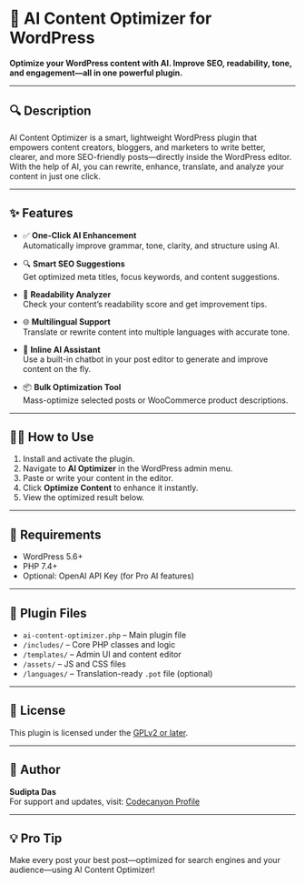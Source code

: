 # 🧠 AI Content Optimizer for WordPress

**Optimize your WordPress content with AI. Improve SEO, readability, tone, and engagement—all in one powerful plugin.**

---

## 🔍 Description

AI Content Optimizer is a smart, lightweight WordPress plugin that empowers content creators, bloggers, and marketers to write better, clearer, and more SEO-friendly posts—directly inside the WordPress editor. With the help of AI, you can rewrite, enhance, translate, and analyze your content in just one click.

---

## ✨ Features

- ✅ **One-Click AI Enhancement**  
  Automatically improve grammar, tone, clarity, and structure using AI.

- 🔍 **Smart SEO Suggestions**  
  Get optimized meta titles, focus keywords, and content suggestions.

- 📖 **Readability Analyzer**  
  Check your content’s readability score and get improvement tips.

- 🌐 **Multilingual Support**  
  Translate or rewrite content into multiple languages with accurate tone.

- 🤖 **Inline AI Assistant**  
  Use a built-in chatbot in your post editor to generate and improve content on the fly.

- 📦 **Bulk Optimization Tool**  
  Mass-optimize selected posts or WooCommerce product descriptions.

---

## 🧑‍💻 How to Use

1. Install and activate the plugin.
2. Navigate to **AI Optimizer** in the WordPress admin menu.
3. Paste or write your content in the editor.
4. Click **Optimize Content** to enhance it instantly.
5. View the optimized result below.

---

## 🧠 Requirements

- WordPress 5.6+
- PHP 7.4+
- Optional: OpenAI API Key (for Pro AI features)

---

## 📂 Plugin Files

- `ai-content-optimizer.php` – Main plugin file
- `/includes/` – Core PHP classes and logic
- `/templates/` – Admin UI and content editor
- `/assets/` – JS and CSS files
- `/languages/` – Translation-ready `.pot` file (optional)

---

## 📄 License

This plugin is licensed under the [GPLv2 or later](https://www.gnu.org/licenses/gpl-2.0.html).

---

## 🙌 Author

**Sudipta Das**  
For support and updates, visit: [Codecanyon Profile](https://codecanyon.net/)

---

## 💡 Pro Tip

Make every post your best post—optimized for search engines and your audience—using AI Content Optimizer!


